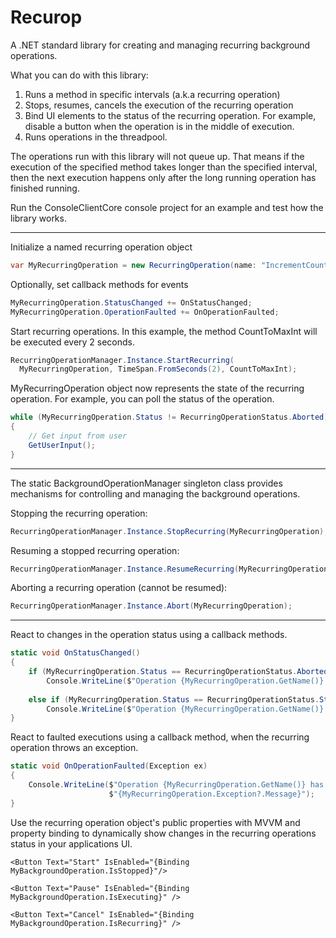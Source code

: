 # Recurop
A .NET standard library for creating and managing recurring background operations.

What you can do with this library:
1) Runs a method in specific intervals (a.k.a recurring operation)
2) Stops, resumes, cancels the execution of the recurring operation
3) Bind UI elements to the status of the recurring operation. For example, disable a button when the operation is in the middle of execution.
4) Runs operations in the threadpool.

The operations run with this library will not queue up. That means if the execution of the specified method takes longer than the specified interval, then the next execution happens only after the long running operation has finished running.

Run the ConsoleClientCore console project for an example and test how the library works.

******************************

Initialize a named recurring operation object
```c#
var MyRecurringOperation = new RecurringOperation(name: "IncrementCounter");
```

Optionally, set callback methods for events
```c#
MyRecurringOperation.StatusChanged += OnStatusChanged;
MyRecurringOperation.OperationFaulted += OnOperationFaulted;
```

Start recurring operations. In this example, the method CountToMaxInt will be executed every 2 seconds.
```c#
RecurringOperationManager.Instance.StartRecurring(
  MyRecurringOperation, TimeSpan.FromSeconds(2), CountToMaxInt);
```

MyRecurringOperation object now represents the state of the recurring operation. For example, you can poll the status of the operation.
```c#
while (MyRecurringOperation.Status != RecurringOperationStatus.Aborted)
{
    // Get input from user
    GetUserInput();
}
```

***

The static BackgroundOperationManager singleton class provides mechanisms for controlling  and managing the background operations.

Stopping the recurring operation:
```c#
RecurringOperationManager.Instance.StopRecurring(MyRecurringOperation);
```

Resuming a stopped recurring operation:
```c#
RecurringOperationManager.Instance.ResumeRecurring(MyRecurringOperation);
```

Aborting a recurring operation (cannot be resumed):
```c#
RecurringOperationManager.Instance.Abort(MyRecurringOperation);
```

***

React to changes in the operation status using a callback methods.
```c#
static void OnStatusChanged()
{
    if (MyRecurringOperation.Status == RecurringOperationStatus.Aborted)
        Console.WriteLine($"Operation {MyRecurringOperation.GetName()} has been aborted.");
        
    else if (MyRecurringOperation.Status == RecurringOperationStatus.Stopped)
        Console.WriteLine($"Operation {MyRecurringOperation.GetName()} has stopped.");
}
```

React to faulted executions using a callback method, when the recurring operation throws an exception.
```c#
static void OnOperationFaulted(Exception ex)
{
    Console.WriteLine($"Operation {MyRecurringOperation.GetName()} has faulted: " +
                      $"{MyRecurringOperation.Exception?.Message}");
}
```

Use the recurring operation object's public properties with MVVM and property binding to dynamically show changes in the recurring operations status in your applications UI.
```xaml
<Button Text="Start" IsEnabled="{Binding MyBackgroundOperation.IsStopped}"/>

<Button Text="Pause" IsEnabled="{Binding MyBackgroundOperation.IsExecuting}" />

<Button Text="Cancel" IsEnabled="{Binding MyBackgroundOperation.IsRecurring}" />
```
